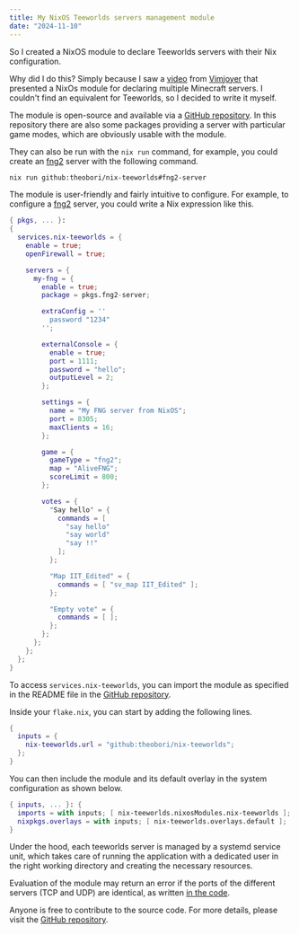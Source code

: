 ```yaml
---
title: My NixOS Teeworlds servers management module
date: "2024-11-10"
---
```


So I created a NixOS module to declare Teeworlds servers with their Nix configuration.

Why did I do this? Simply because I saw a [video](https://www.youtube.com/watch?v=Fph7SMldxpI) from [Vimjoyer](https://www.youtube.com/@vimjoyer) that presented a NixOs module for declaring multiple Minecraft servers. I couldn't find an equivalent for Teeworlds, so I decided to write it myself.

The module is open-source and available via a [GitHub repository](https://github.com/theobori/nix-teeworlds). In this repository there are also some packages providing a server with particular game modes, which are obviously usable with the module.

They can also be run with the `nix run` command, for example, you could create an [fng2](https://github.com/Jupeyy/teeworlds-fng2-mod/tree/fng_06) server with the following command.

```bash
nix run github:theobori/nix-teeworlds#fng2-server
```


The module is user-friendly and fairly intuitive to configure. For example, to configure a [fng2](https://github.com/Jupeyy/teeworlds-fng2-mod/tree/fng_06) server, you could write a Nix expression like this.

```nix
{ pkgs, ... }:
{
  services.nix-teeworlds = {
    enable = true;
    openFirewall = true;

    servers = {
      my-fng = {
        enable = true;
        package = pkgs.fng2-server;

        extraConfig = ''
          password "1234"
        '';

        externalConsole = {
          enable = true;
          port = 1111;
          password = "hello";
          outputLevel = 2;
        };

        settings = {
          name = "My FNG server from NixOS";
          port = 8305;
          maxClients = 16;
        };

        game = {
          gameType = "fng2";
          map = "AliveFNG";
          scoreLimit = 800;
        };

        votes = {
          "Say hello" = {
            commands = [
              "say hello"
              "say world"
              "say !!"
            ];
          };

          "Map IIT_Edited" = {
            commands = [ "sv_map IIT_Edited" ];
          };

          "Empty vote" = {
            commands = [ ];
          };
        };
      };
    };
  };
}
```


To access `services.nix-teeworlds`, you can import the module as specified in the README file in the [GitHub repository](https://github.com/theobori/nix-teeworlds).

Inside your `flake.nix`, you can start by adding the following lines.

```nix
{
  inputs = {
    nix-teeworlds.url = "github:theobori/nix-teeworlds";
  };
}
```


You can then include the module and its default overlay in the system configuration as shown below.

```nix
{ inputs, ... }: {
  imports = with inputs; [ nix-teeworlds.nixosModules.nix-teeworlds ];
  nixpkgs.overlays = with inputs; [ nix-teeworlds.overlays.default ];
}
```


Under the hood, each teeworlds server is managed by a systemd service unit, which takes care of running the application with a dedicated user in the right working directory and creating the necessary resources.

Evaluation of the module may return an error if the ports of the different servers (TCP and UDP) are identical, as written [in the code](https://github.com/theobori/nix-teeworlds/blob/main/modules/nixos/nix-teeworlds/default.nix#L138-L143).

Anyone is free to contribute to the source code. For more details, please visit the [GitHub repository](https://github.com/theobori/nix-teeworlds).
